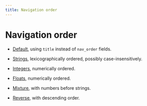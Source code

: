 ```yaml
---
title: Navigation order
---
```


# Navigation order

- [Default](../default/index/), using `title` instead of `nav_order` fields.

- [Strings](../strings/index/), lexicographically ordered, possibly case-insensitively.

- [Integers](../integers/index/), numerically ordered.

- [Floats](../floats/index/), numerically ordered.

- [Mixture](../mixture/index/), with numbers before strings.

- [Reverse](../reverse/index/), with descending order.
